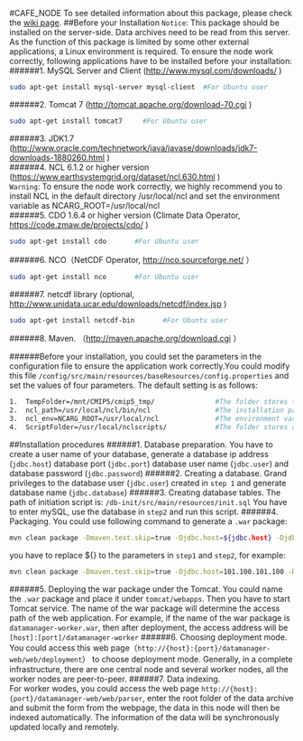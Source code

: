 #CAFE_NODE
To see detailed information about this package, please check the [wiki page](https://github.com/THU-EarthInformationScienceLab/CAFE_NODE/wiki).
##Before your Installation
`Notice`: This package should be installed on the server-side. Data archives need to be read from this server. As the function of this package is limited by some other external applications, a Linux environment is required. To ensure the node work correctly, following applications have to be installed before your installation:       
######1.	MySQL Server and Client (http://www.mysql.com/downloads/ )     
```Bash 
sudo apt-get install mysql-server mysql-client  #For Ubuntu user
```     
######2.	Tomcat 7 (http://tomcat.apache.org/download-70.cgi )      
```Bash 
sudo apt-get install tomcat7     #For Ubuntu user
```     
######3.	JDK1.7 (http://www.oracle.com/technetwork/java/javase/downloads/jdk7-downloads-1880260.html )    
######4.	NCL 6.1.2 or higher version (https://www.earthsystemgrid.org/dataset/ncl.630.html  )    
`Warning`: To ensure the node work correctly, we highly recommend you to install NCL in the default directory /usr/local/ncl and set the environment variable as NCARG_ROOT=/usr/local/ncl    
######5.	CDO 1.6.4 or higher version (Climate Data Operator, https://code.zmaw.de/projects/cdo/ )    
```Bash 
sudo apt-get install cdo       #For Ubuntu user
```     
######6.	NCO（NetCDF Operator, http://nco.sourceforge.net/ ）     
```Bash 
sudo apt-get install nco       #For Ubuntu user
```   
######7.	netcdf library (optional, http://www.unidata.ucar.edu/downloads/netcdf/index.jsp ) 
```Bash 
sudo apt-get install netcdf-bin       #For Ubuntu user
```
######8.	Maven. （http://maven.apache.org/download.cgi ）

######Before your installation, you could set the parameters in the configuration file to ensure the application work correctly.You could modify this file `/config/src/main/resources/baseResources/config.properties` and set the values of four parameters. The default setting is as follows:    
```Bash 
1.	TempFolder=/mnt/CMIP5/cmip5_tmp/               #The folder stores temp files
2.	ncl_path=/usr/local/ncl/bin/ncl                #The installation path of NCL
3.	ncl_env=NCARG_ROOT=/usr/local/ncl              #The environment variable of NCL
4.	ScriptFolder=/usr/local/nclscripts/            #The folder stores analytic scripts
```
##Installation procedures
######1.	Database preparation. 
You have to create a user name of your database, generate a database ip address (`jdbc.host`) database port (`jdbc.port`) database user name (`jdbc.user`) and database password (`jdbc.password`) 
######2.	Creating a database. 
Grand privileges to the database user (`jdbc.user`) created in `step 1` and generate database name (`jdbc.database`)
######3.  Creating database tables. 
The path of initiation script is: `/db-init/src/main/resources/init.sql`
You have to enter mySQL, use the database in `step2` and run this script.
######4.  Packaging.
You could use following command to generate a `.war` package:
```Bash 
mvn clean package -Dmaven.test.skip=true -Djdbc.host=${jdbc.host} -Djdbc.port=${jdbc.port} -Djdbc.database=${jdbc.database} -Djdbc.user=${ jdbc.user} -Djdbc.password=${jdbc.password}
```
you have to replace ${} to the parameters in `step1` and `step2`, for example:
```Bash 
mvn clean package -Dmaven.test.skip=true -Djdbc.host=101.100.101.100 -Djdbc.port=3306 -Djdbc.database=model_data -Djdbc.user=abc -Djdbc.password=123456
```
######5.  Deploying the war package under the Tomcat.
You could name the `.war` package and place it under `tomcat/webapps`. Then you have to start Tomcat service. The name of the war package will determine the access path of the web application. For example, if the name of the war package is `datamanager-worker.war`, then after deployment, the access address will be `[host]:[port]/datamanager-worker`
######6.  Choosing deployment mode.
You could access this web page（`http://{host}:{port}/datamanager-web/web/deployment`） to choose deployment mode. Generally, in a complete infrastructure, there are one central node and several worker nodes, all the worker nodes are peer-to-peer.
######7.  Data indexing.      
For worker wodes, you could access the web page `http://{host}: {port}/datamanager-web/web/parser`, enter the root folder of the data archive and submit the form from the webpage, the data in this node will then be indexed automatically. The information of the data will be synchronously updated locally and remotely.
